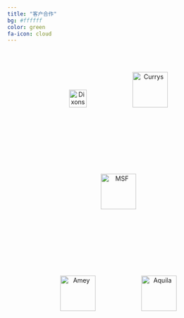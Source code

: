 ```yaml
---
title: "客户合作"
bg: #ffffff
color: green
fa-icon: cloud
---
```


<style>
    .sponsor-session img {
        margin:50px!important;
    }
</style>


<div class="sponsor-session" style="text-align: center;margin-bottom:50px;">


   <img class="img-sponsor" alt="Dixons" src="{{ site.baseurl }}/img/1.png" style="height: 40px;">

   <img class="img-sponsor" alt="Currys" src="{{ site.baseurl }}/img/2.png" style="height: 80px;">

</div>


<div class="sponsor-session" style="text-align: center;margin-bottom:50px;">
   <img class="img-sponsor" alt="MSF" src="{{ site.baseurl }}/img/5.png" style="height: 80px;">
</div>



<div class="sponsor-session" style="text-align: center;margin-bottom:20px;">

   <img class="img-sponsor" alt="Amey" src="{{ site.baseurl }}/img/3.png" style="height: 80px;">

   <img class="img-sponsor" alt="Aquila" src="{{ site.baseurl }}/img/4.png" style=" height: 80px;">

</div>



